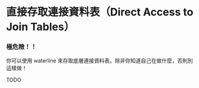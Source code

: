 # 直接存取連接資料表（Direct Access to Join Tables）
### 極危險！！

你可以使用 waterline 來存取底層連接資料表。除非你知道自己在做什麼，否則別這樣做！


TODO

<docmeta name="uniqueID" value="joinTables33382">
<docmeta name="displayName" value="Accessing Join Tables">
